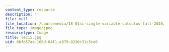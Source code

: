 ```yaml
---
content_type: resource
description: ''
file: null
file_location: /coursemedia/18-01sc-single-variable-calculus-fall-2010/6bfd57ae166d84f1e8790230c31c5ce0_lec15.jpg
file_type: image/jpeg
resourcetype: Image
title: lec15.jpg
uid: 6bfd57ae-166d-84f1-e879-0230c31c5ce0
---
```

